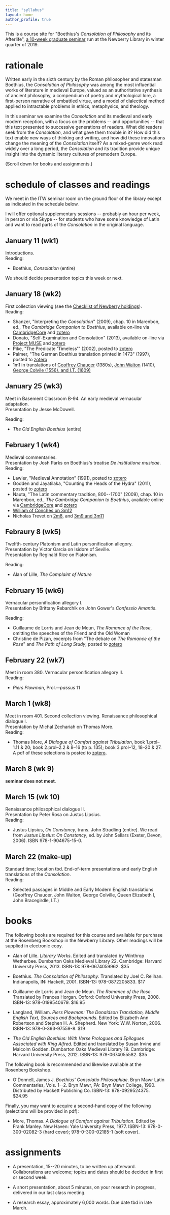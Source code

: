 ```yaml
---
title: "syllabus"
layout: home
author_profile: true
---
```


This is a course site for "Boethius's *Consolation of Philosophy* and its Afterlife", [a 10-week graduate seminar](https://www.newberry.org/01112019-boethius-s-consolation-philosophy-and-its-afterlife) run at the Newberry Library in winter quarter of 2019.

# rationale
Written early in the sixth century by the Roman philosopher and statesman Boethius, the *Consolation of Philosophy* was among the most influential works of literature in medieval Europe, valued as an authoritative synthesis of ancient philosophy, a compendium of poetry and mythological lore, a first-person narrative of embattled virtue, and a model of dialectical method applied to intractable problems in ethics, metaphysics, and theology.

In this seminar we examine the *Consolation* and its medieval and early modern reception, with a focus on the problems -- and opportunities -- that this text presented to successive generations of readers. 
What did readers seek from the *Consolation*, and what gave them trouble in it? 
How did this text enable new ways of thinking and writing, and how did these innovations change the meaning of the *Consolation* itself? 
As a mixed-genre work read widely over a long period, the *Consolation* and its tradition provide unique insight into the dynamic literary cultures of premodern Europe.

(Scroll down for books and assignments.)

# schedule of classes and readings
We meet in the ITW seminar room on the ground floor of the library except as indicated in the schedule below.

I will offer optional supplementary sessions -- probably an hour per week, in person or via Skype -- for students who have some knowledge of Latin and want to read parts of the *Consolation* in the original language. 

## January 11 (wk1)
Introductions.  
Reading: 

* Boethius, *Consolation* (entire)

We should decide presentation topics this week or next.

## January 18 (wk2)
First collection viewing (see the [Checklist of Newberry holdings](https://icornelius.github.io/boethius2019/checklist/)).  
Reading: 

* Shanzer, "Interpreting the *Consolation*" (2009), 
chap. 10 in Marenbon, ed., *The Cambridge Companion to Boethius*, 
available on-line via [CambridgeCore](https://doi.org/10.1017/CCOL9780521872669)
and [zotero](https://www.zotero.org/groups/268737/boethius_dcp/items/itemKey/HYXDWY3H/)
* Donato, "Self-Examination and Consolation" (2013), 
available on-line via [Project MUSE](https://muse.jhu.edu/article/509126)
and [zotero](https://www.zotero.org/groups/268737/boethius_dcp/items/itemKey/FAQCSCPT/)
* Pike, "The Predicate 'Timeless'" (2002), 
posted to [zotero](https://www.zotero.org/groups/268737/boethius_dcp/items/itemKey/JAPGNTKX)
* Palmer, "The German Boethius translation printed in 1473" (1997), 
posted to [zotero](https://www.zotero.org/groups/268737/boethius_dcp/items/itemKey/FNTETFP9)
* 1m1 in translations of 
[Geoffrey Chaucer](https://icornelius.github.io/boethius2019/files/chaucer_1m1.pdf) (1380s), 
[John Walton](https://icornelius.github.io/boethius2019/files/walton_1m1.pdf) (1410), 
[George Colvile (1556), and I.T. (1609)](https://icornelius.github.io/boethius2019/files/Colvile_IT_1m1.pdf)

<!-- 
	Also considered:
	* Pollock, "Philology in Three Dimensions" (2014)
	* Magee in Marenbon (2009) for historical placement
-->

## January 25 (wk3)
Meet in Basement Classroom B-94. 
An early medieval vernacular adaptation.  
Presentation by Jesse McDowell.  

Reading: 

* *The Old English Boethius* (entire)

## February 1 (wk4)
Medieval commentaries.  
Presentation by Josh Parks on Boethius's treatise *De institutione musicae*.  
Reading:

* Lawler, "Medieval Annotation" (1991),
posted to [zotero](https://www.zotero.org/groups/268737/boethius_dcp/items/itemKey/YA63B6UL/)
* Godden and Jayatilaka, "Counting the Heads of the Hydra" (2011), 
posted to [zotero](https://www.zotero.org/groups/268737/boethius_dcp/items/itemKey/QENKX3SP/)
* Nauta, "The Latin commentary tradition, 800--1700" (2009), 
chap. 10 in Marenbon, ed., *The Cambridge Companion to Boethius*, 
available online via [CambridgeCore](https://doi.org/10.1017/CCOL9780521872669)
and [zotero](https://www.zotero.org/groups/268737/boethius_dcp/items/itemKey/PBZDMMGA/)
* [William of Conches on 3m12](files/William-of-Conches-3m12-eng.pdf)
* Nicholas Trevet on [2m8](files/Trevet-2m8-eng.pdf), 
and [3m9 and 3m11](https://www.zotero.org/groups/268737/boethius_dcp/items/itemKey/MZMQDSNS/)

<!--
	Also under consideration:
* Minnis and Nauta, "*More Platonico loquitur*" (1993),
posted to [zotero](https://www.zotero.org/groups/268737/boethius_dcp/items/itemKey/IZ66939Z)
-->

## Febraury 8 (wk5)
Twelfth-century Platonism and Latin personification allegory.  
Presentation by Victor Garcia on Isidore of Seville.  
Presentation by Reginald Rice on Platonism.  

Reading: 

* Alan of Lille, *The Complaint of Nature*

## February 15 (wk6)
Vernacular personification allegory I.  
Presentation by Brittany Rebarchik on John Gower's *Confessio Amantis*.  

Reading: 

* Guillaume de Lorris and Jean de Meun, *The Romance of the Rose*, omitting the speeches of the Friend and the Old Woman
* Christine de Pizan, excerpts from "The debate on *The Romance of the Rose*" and *The Path of Long Study*, posted to [zotero](https://www.zotero.org/groups/268737/boethius_dcp/items/itemKey/KJ5BFDMK/)

## February 22 (wk7)
Meet in room 380.
Vernacular personification allegory II.  
Reading: 

* *Piers Plowman*, Prol.--*passus* 11

## March 1 (wk8)
Meet in room 401. 
Second collection viewing. 
Renaissance philosophical dialogue I.  
Presentation by Michal Zechariah on Thomas More.  
Reading: 

* Thomas More, *A Dialogue of Comfort against Tribulation*,
book 1.prol–1.11 & 20; book 2.prol–2.2 & 8–16 (to p. 135); book 3.prol–12, 18–20 & 27.
A pdf of these selections is posted to [zotero](https://www.zotero.org/groups/268737/boethius_dcp/items/itemKey/VURNCB2M/).

## March 8 (wk 9)
**seminar does not meet**.

## March 15 (wk 10)
Renaissance philosophical dialogue II.  
Presentation by Peter Rosa on Justus Lipsius.  
Reading: 

* Justus Lipsius, *On Constancy*, trans. John Stradling (entire). 
We read from 
*Justus Lipsius: On Constancy*, ed. by John Sellars (Exeter, Devon, 2006). 
ISBN 978-1-904675-15-0.

## March 22 (make-up)
Standard time; location tbd. 
End-of-term presentations and early English translations of the *Consolation*.  
Reading: 

* Selected passages in Middle and Early Modern English translations (Geoffrey Chaucer, John Walton, George Colville, Queen Elizabeth I, John Bracegirdle, I.T.)


# books
The following books are required for this course and available for purchase at the Rosenberg Bookshop in the Newberry Library. 
Other readings will be supplied in electronic copy.

* Alan of Lille. 
*Literary Works*. 
Edited and translated by Winthrop Wetherbee. 
Dumbarton Oaks Medieval Library 22. 
Cambridge: Harvard University Press, 2013.
ISBN-13: 978-0674059962. 
\$35

* Boethius. 
*The Consolation of Philosophy*. 
Translated by Joel C. Relihan. 
Indianapolis, IN: Hackett, 2001.
ISBN-13: 978-0872205833.
\$17

* Guillaume de Lorris and Jean de Meun. 
*The Romance of the Rose*. 
Translated by Frances Horgan. 
Oxford: Oxford University Press, 2008.
ISBN-13: 978-0199540679. 
\$16.95

* Langland, William.
*Piers Plowman: The Donaldson Translation, Middle English Text, Sources and Backgrounds*.
Edited by Elizabeth Ann Robertson and Stephen H. A. Shepherd. 
New York: W.W. Norton, 2006. 
ISBN-13: 978-0-393-97559-8.
\$19

* *The Old English Boethius: With Verse Prologues and Epilogues Associated with King Alfred*.
Edited and translated by Susan Irvine and Malcolm Godden. 
Dumbarton Oaks Medieval Library 19.
Cambridge: Harvard University Press, 2012.
ISBN-13: 978-0674055582. 
\$35

The following book is recommended and likewise available at the Rosenberg Bookshop. 

* O'Donnell, James J. 
*Boethius' Consolatio Philosophiae*. 
Bryn Mawr Latin Commentaries, Vols. 1--2. 
Bryn Mawr, PA: Bryn Mawr College, 1990.
Distributed by Hackett Publishing Co.
ISBN-13: 978-0929524375.
\$24.95

Finally, you may want to acquire a second-hand copy of the following (selections will be provided in pdf):

* More, Thomas. 
*A Dialogue of Comfort against Tribulation*. 
Edited by Frank Manley. 
New Haven: Yale University Press, 1977.
ISBN-13: 978-0-300-02082-3 (hard cover); 978-0-300-02185-1 (soft cover).


# assignments

* A presentation, 15--20 minutes, to be written up afterward. 
Collaborations are welcome; topics and dates should be decided in first or second week.

* A short presentation, about 5 minutes, on your research in progress, delivered in our last class meeting. 

* A research essay, approximately 6,000 words.
Due date tbd in late March. 

